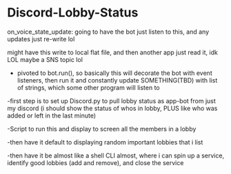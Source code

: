 # Discord-Lobby-Status

on_voice_state_update: going to have the bot just listen to this, and any updates just re-write lol

might have this write to local flat file, and then another app just read it, idk LOL 
maybe a SNS topic lol

- pivoted to bot.run(), so basically this will decorate the bot with event listeners, then run it and constantly update SOMETHING(TBD) with list of strings, which some other program will listen to

-first step is to set up Discord.py to pull lobby status as app-bot from just my discord
(i should show the status of whos in lobby, PLUS like who was added or left in the last minute)


-Script to run this and display to screen all the members in a lobby 


-then have it default to displaying random important lobbies that i list 


-then have it be almost like a shell CLI almost, where i can spin up a service, identify good lobbies (add and remove), and close the service
